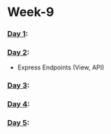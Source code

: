 # Week-9

### [Day 1](https://github.com/freecodingbootcamp/Week-9/tree/master/Day-1):

### [Day 2](https://github.com/freecodingbootcamp/Week-9/tree/master/Day-2):

- Express Endpoints (View, API)

### [Day 3](https://github.com/freecodingbootcamp/Week-9/tree/master/Day-3):

### [Day 4](https://github.com/freecodingbootcamp/Week-9/tree/master/Day-4):

### [Day 5](https://github.com/freecodingbootcamp/Week-9/tree/master/Day-5):
